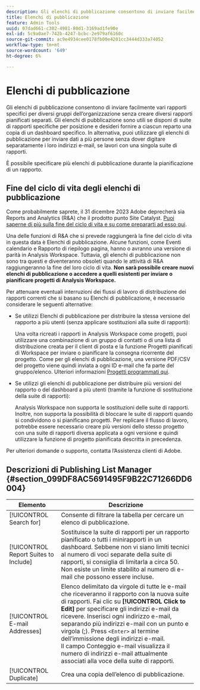 ```yaml
---
description: Gli elenchi di pubblicazione consentono di inviare facilmente vari rapporti specifici per diversi gruppi dell’organizzazione senza creare diversi rapporti pianificati separati. Gli elenchi di pubblicazione sono utili se disponi di suite di rapporti specifiche per posizione e desideri fornire a ciascun reparto una copia di un dashboard specifico. In alternativa, puoi utilizzare gli elenchi di pubblicazione per inviare dati a più persone senza dover digitare separatamente i loro indirizzi e-mail, se lavori con una singola suite di rapporti.
title: Elenchi di pubblicazione
feature: Admin Tools
uuid: 07dad661-c302-4981-80d1-3169ad1fe90e
exl-id: 5c9a0ae7-742b-4247-bcbc-2e979af6160c
source-git-commit: ac9e4934cee0178fb00e4201cc3444d333a74052
workflow-type: tm+mt
source-wordcount: '649'
ht-degree: 6%

---
```


# Elenchi di pubblicazione

Gli elenchi di pubblicazione consentono di inviare facilmente vari rapporti specifici per diversi gruppi dell’organizzazione senza creare diversi rapporti pianificati separati. Gli elenchi di pubblicazione sono utili se disponi di suite di rapporti specifiche per posizione e desideri fornire a ciascun reparto una copia di un dashboard specifico. In alternativa, puoi utilizzare gli elenchi di pubblicazione per inviare dati a più persone senza dover digitare separatamente i loro indirizzi e-mail, se lavori con una singola suite di rapporti.

È possibile specificare più elenchi di pubblicazione durante la pianificazione di un rapporto.

## Fine del ciclo di vita degli elenchi di pubblicazione

Come probabilmente saprete, il 31 dicembre 2023 Adobe deprecherà sia Reports and Analytics (R&amp;A) che il prodotto punto Site Catalyst. [Puoi saperne di più sulla fine del ciclo di vita e su come prepararti ad esso qui](https://express.adobe.com/page/6WnF8JK6IRDhf/).

Una delle funzioni di R&amp;A che si prevede raggiungerà la fine del ciclo di vita in questa data è Elenchi di pubblicazione. Alcune funzioni, come Eventi calendario e Rapporto di riepilogo pagina, hanno o avranno una versione di parità in Analysis Workspace. Tuttavia, gli elenchi di pubblicazione non sono tra questi e diventeranno obsoleti quando le attività di R&amp;A raggiungeranno la fine del loro ciclo di vita. **Non sarà possibile creare nuovi elenchi di pubblicazione o accedere a quelli esistenti per inviare o pianificare progetti di Analysis Workspace.**

Per attenuare eventuali interruzioni dei flussi di lavoro di distribuzione dei rapporti correnti che si basano su Elenchi di pubblicazione, è necessario considerare le seguenti alternative:

* Se utilizzi Elenchi di pubblicazione per distribuire la stessa versione del rapporto a più utenti (senza applicare sostituzioni alla suite di rapporti):

   Una volta ricreati i rapporti in Analysis Workspace come progetti, puoi utilizzare una combinazione di un gruppo di contatti o di una lista di distribuzione creata per il client di posta e la funzione Progetti pianificati di Workspace per inviare o pianificare la consegna ricorrente del progetto. Come per gli elenchi di pubblicazione, una versione PDF/CSV del progetto viene quindi inviata a ogni ID e-mail che fa parte del gruppo/elenco. Ulteriori informazioni [Progetti programmati qui](https://experienceleague.adobe.com/docs/analytics/analyze/analysis-workspace/curate-share/t-schedule-report.html#:~:text=Scheduled%20Analysis%20Workspace%20projects%20can,options%20in%20the%20left%20rail.).

* Se utilizzi gli elenchi di pubblicazione per distribuire più versioni del rapporto o del dashboard a più utenti (tramite la funzione di sostituzione della suite di rapporti):

   Analysis Workspace non supporta le sostituzioni delle suite di rapporti. Inoltre, non supporta la possibilità di bloccare le suite di rapporti quando si condividono o si pianificano progetti. Per replicare il flusso di lavoro, potrebbe essere necessario creare più versioni dello stesso progetto con una suite di rapporti diversa applicata a ogni versione e quindi utilizzare la funzione di progetto pianificata descritta in precedenza.

Per ulteriori domande o supporto, contatta l’Assistenza clienti di Adobe.

## Descrizioni di Publishing List Manager {#section_099DF8AC5691495F9B22C71266DD6004}

| Elemento | Descrizione |
|--- |--- |
| [!UICONTROL Search for] | Consente di filtrare la tabella per cercare un elenco di pubblicazione. |
| [!UICONTROL Report Suites to Include] | Sostituisce la suite di rapporti per un rapporto pianificato o tutti i minirapporti in un dashboard. Sebbene non vi siano limiti tecnici al numero di voci separate della suite di rapporti, si consiglia di limitarla a circa 50. Non esiste un limite stabilito al numero di e-mail che possono essere incluse. |
| [!UICONTROL E-mail Addresses] | Elenco delimitato da virgole di tutte le e-mail che riceveranno il rapporto con la nuova suite di rapporti.  Fai clic su **[!UICONTROL Click to Edit]** per specificare gli indirizzi e-mail da ricevere. Inserisci ogni indirizzo e-mail, separando più indirizzi e-mail con un punto e virgola (;). Press `<Enter>` al termine dell’immissione degli indirizzi e-mail. <br>Il campo Conteggio e-mail visualizza il numero di indirizzi e-mail attualmente associati alla voce della suite di rapporti. |
| [!UICONTROL Duplicate] | Crea una copia dell’elenco di pubblicazione. |

